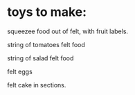 toys to make:
=============

squeezee food out of felt, with  fruit labels.

string of tomatoes felt food

string of salad felt food

felt eggs

felt cake in sections.
